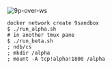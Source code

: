 ![9p-over-ws](https://user-images.githubusercontent.com/5146707/62827130-626bb000-bbda-11e9-96bc-89b0052119be.png)

```
docker network create 9sandbox
$ ./run_alpha.sh
# in another tmux pane
$ ./run_beta.sh
; ndb/cs
; mkdir /alpha
; mount -A tcp!alpha!1800 /alpha
```
